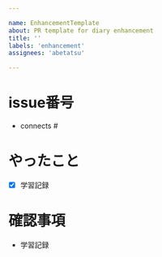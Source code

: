 ```yaml
---

name: EnhancementTemplate
about: PR template for diary enhancement
title: ''
labels: 'enhancement'
assignees: 'abetatsu'

---
```


# issue番号
- connects #

# やったこと
- [x] 学習記録


# 確認事項
- 学習記録

